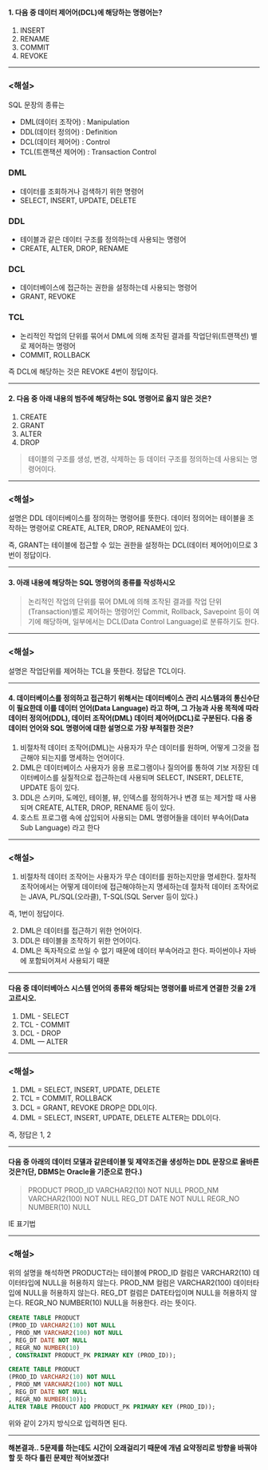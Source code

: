 #### 1. 다음 중 데이터 제어어(DCL)에 해당하는 명령어는?

1) INSERT
2) RENAME
3) COMMIT
4) REVOKE

---
### <해설>

SQL 문장의 종류는
- DML(데이터 조작어) : Manipulation
- DDL(데이터 정의어) : Definition
- DCL(데이터 제어어) : Control
- TCL(트랜잭션 제어어) : Transaction Control

### DML
- 데이터를 조회하거나 검색하기 위한 명령어
- SELECT, INSERT, UPDATE, DELETE

### DDL
- 테이블과 같은 데이터 구조를 정의하는데 사용되는 명령어
- CREATE, ALTER, DROP, RENAME

### DCL
- 데이터베이스에 접근하는 권한을 설정하는데 사용되는 명령어
- GRANT, REVOKE

### TCL
- 논리적인 작업의 단위를 묶어서 DML에 의해 조작된 결과를 작업단위(트랜잭션) 별로 제어하는 명령어
- COMMIT, ROLLBACK

즉 DCL에 해당하는 것은 REVOKE 4번이 정답이다.

---

#### 2. 다음 중 아래 내용의 범주에 해당하는 SQL 명령어로 옳지 않은 것은?

1) CREATE
2) GRANT
3) ALTER
4) DROP

> 테이블의 구조를 생성, 변경, 삭제하는 등 데이터 구조를 정의하는데 사용되는 명령어이다.

---

### <해설>

설명은 DDL 데이터베이스를 정의하는 명령어를 뜻한다.
데이터 정의어는 테이블을 조작하는 명령어로
CREATE, ALTER, DROP, RENAME이 있다.

즉, GRANT는 테이블에 접근할 수 있는 권한을 설정하는 DCL(데이터 제어어)이므로 3번이 정답이다.

---

#### 3. 아래 내용에 해당하는 SQL 명령어의 종류를 작성하시오

> 논리적인 작업의 단위를 묶어 DML에 의해 조작된 결과를 작업 단위(Transaction)별로 제어하는 명령어인 Commit, Rollback, Savepoint 등이 여기에 해당하며, 일부에서는 DCL(Data Control Language)로 분류하기도 한다.

---

### <해설>

설명은 작업단위를 제어하는 TCL을 뜻한다.
정답은 TCL이다.

---

#### 4. 데이터베이스를 정의하고 접근하기 위해서는 데이터베이스 관리 시스템과의 통신수단이 필요한데 이를 데이터 언어(Data Language) 라고 하며, 그 가능과 사용 목적에 따라 데이터 정의어(DDL), 데이터 조작어(DML) 데이터 제어어(DCL)로 구분된다. 다음 중 데이터 언어와 SQL 명령어에 대한 설명으로 가장 부적절한 것은?

1) 비절차적 데이터 조작어(DML)는 사용자가 무슨 데이터를 원하며, 어떻게 그것을 접근해야 되는지를 명세하는 언어이다.
2) DML은 데이터베이스 사용자가 응용 프로그램이나 질의어를 통하여 기보 저장된 데이터베이스를 실질적으로 접근하는데 사용되며 SELECT, INSERT, DELETE, UPDATE 등이 있다.
3) DDL은 스키마, 도메인, 테이블, 뷰, 인덱스를 정의하거나 변경 또는 제거할 때 사용되며 CREATE, ALTER, DROP, RENAME 등이 있다.
4) 호스트 프로그램 속에 삽입되어 사용되는 DML 명령어들을 데이터 부속어(Data Sub Language) 라고 한다

---

### <해설>

1) 비절차적 데이터 조작어는 사용자가 무슨 데이터를 원하는지만을 명세한다.
절차적 조작어에서는 어떻게 데이터에 접근해야하는지 명세하는데
절차적 데이터 조작어로는 JAVA, PL/SQL(오라클), T-SQL(SQL Server 등이 있다.)

즉, 1번이 정답이다.

2) DML은 데이터를 접근하기 위한 언어이다.
3) DDL은 테이블을 조작하기 위한 언어이다.
4) DML은 독자적으로 쓰일 수 없기 때문에 데이터 부속어라고 한다.
파이썬이나 자바에 포함되어져서 사용되기 때문


---

#### 다음 중 데이터베아스 시스템 언어의 종류와 해당되는 명령어를 바르게 연결한 것을 2개 고르시오.


1) DML - SELECT
2) TCL - COMMIT
3) DCL - DROP
4) DML — ALTER

---

### <해설>

1) DML = SELECT, INSERT, UPDATE, DELETE
2) TCL = COMMIT, ROLLBACK
3) DCL = GRANT, REVOKE
 DROP은 DDL이다.
4) DML = SELECT, INSERT, UPDATE, DELETE
 ALTER는 DDL이다.
 
즉, 정답은 1, 2

---

#### 다음 중 아래의 데이터 모델과 같은테이블 및 제약조건을 생성하는 DDL 문장으로 올바른 것은?(단, DBMS는 Oracle을 기준으로 한다.)

>PRODUCT
PROD_ID VARCHAR2(10) NOT NULL
PROD_NM VARCHAR2(100) NOT NULL
REG_DT DATE NOT NULL
REGR_NO NUMBER(10) NULL

IE 표기법


---

### <해설>

위의 설명을 해석하면
PRODUCT라는 테이블에
PROD_ID 컬럼은 VARCHAR2(10) 데이터타입에 NULL을 허용하지 않는다.
PROD_NM 컬럼은 VARCHAR2(100) 데이터타입에 NULL을 허용하지 않는다.
REG_DT 컬럼은 DATE타입이며 NULL을 허용하지 않는다.
REGR_NO NUMBER(10) NULL을 허용한다. 라는 뜻이다.

```sql
CREATE TABLE PRODUCT
(PROD_ID VARCHAR2(10) NOT NULL
, PROD_NM VARCHAR2(100) NOT NULL
, REG_DT DATE NOT NULL
, REGR_NO NUMBER(10)
, CONSTRAINT PRODUCT_PK PRIMARY KEY (PROD_ID));
```


```sql
CREATE TABLE PRODUCT
(PROD_ID VARCHAR2(10) NOT NULL
, PROD_NM VARCHAR2(100) NOT NULL
, REG_DT DATE NOT NULL
, REGR_NO NUMBER(10));
ALTER TABLE PRODUCT ADD PRODUCT_PK PRIMARY KEY (PROD_ID));

```
위와 같이 2가지 방식으로 입력하면 된다.

---

**해본결과.. 5문제를 하는데도 시간이 오래걸리기 때문에 개념 요약정리로 방향을 바꿔야 할 듯 하다 틀린 문제만 적어보겠다!**